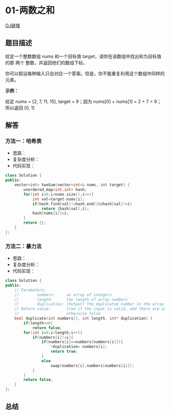 # 01-两数之和

[OJ链接](https://leetcode-cn.com/problems/two-sum/)

## 题目描述

给定一个整数数组 nums 和一个目标值 target，请你在该数组中找出和为目标值的那 两个 整数，并返回他们的数组下标。

你可以假设每种输入只会对应一个答案。但是，你不能重复利用这个数组中同样的元素。

**示例：**

给定 nums = [2, 7, 11, 15], target = 9；因为 nums[0] + nums[1] = 2 + 7 = 9；所以返回 [0, 1]

## 解答
### 方法一：哈希表
* 思路：
* 复杂度分析：
* 代码实现：
```c++
class Solution {
public:
    vector<int> twoSum(vector<int>& nums, int target) {
        unordered_map<int,int> hash;
        for(int i=0;i<nums.size();i++){
            int val=target-nums[i];
            if(hash.find(val)!=hash.end()&&hash[val]!=i)
                return {hash[val],i};
            hash[nums[i]]=i;
        }
        return {};
    }
};
```

### 方法二：暴力法
* 思路：
* 复杂度分析：
* 代码实现：
```c++
class Solution {
public:
    // Parameters:
    //        numbers:     an array of integers
    //        length:      the length of array numbers
    //        duplication: (Output) the duplicated number in the array number
    // Return value:       true if the input is valid, and there are some duplications in the array number
    //                     otherwise false
    bool duplicate(int numbers[], int length, int* duplication) {
        if(length<=0)
            return false;
        for(int i=0;i<length;i++){
            if(numbers[i]!=i){
                if(numbers[i]==numbers[numbers[i]]){
                    *duplication= numbers[i];
                    return true;
                }
                else
                    swap(numbers[i],numbers[numbers[i]]);
            }
        }
        return false;
    }
};
```

## 总结


